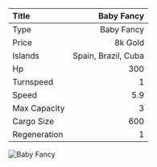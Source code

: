 |Title        | Baby Fancy
|:-|-:
|Type         | Baby Fancy           
|Price        | 8k Gold    
|Islands      | Spain, Brazil, Cuba
|Hp           | 300
|Turnspeed    | 1
|Speed        | 5.9
|Max Capacity | 3
|Cargo Size   | 600
|Regeneration | 1

<img src="assets/img/babyFancy.png" alt="Baby Fancy">
